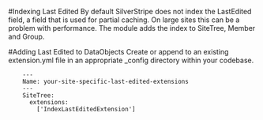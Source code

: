 #Indexing Last Edited
By default SilverStripe does not index the LastEdited field, a field that is used for partial caching.  On large sites this can be a problem with performance.  The module adds the index to SiteTree, Member and Group.

#Adding Last Edited to DataObjects
Create or append to an existing extension.yml file in an appropriate _config directory within your codebase.

		---
		Name: your-site-specific-last-edited-extensions
		---
		SiteTree:
		  extensions:
		    ['IndexLastEditedExtension']
